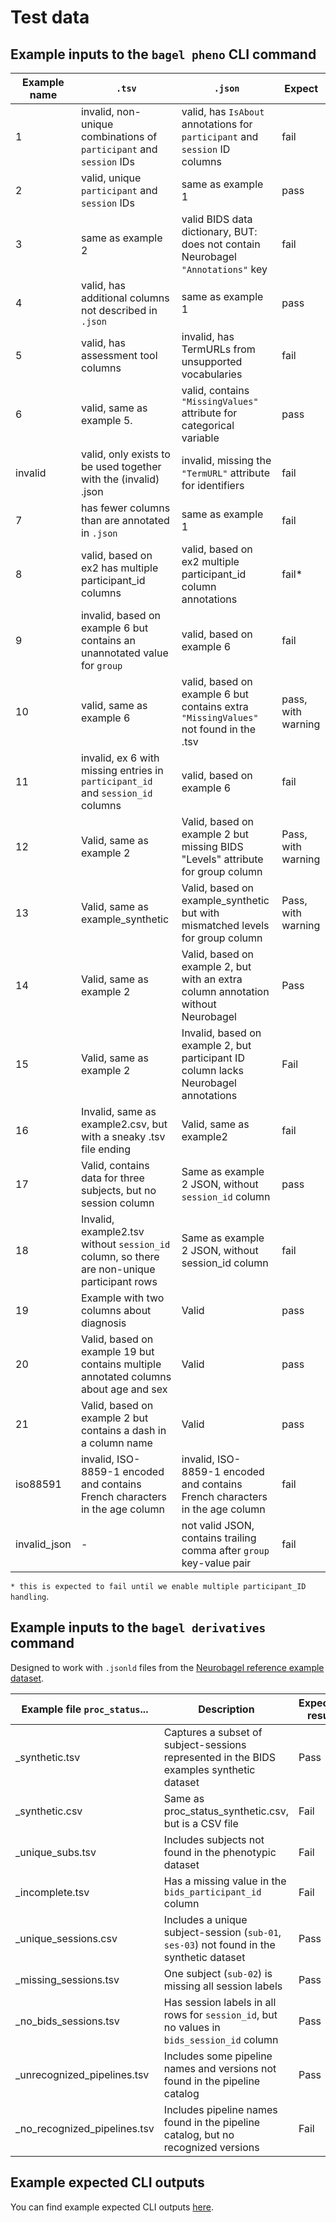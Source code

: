# Test data

## Example inputs to the `bagel pheno` CLI command

| Example name | `.tsv` | `.json` | Expect |
| ----- | ----- | ----- | ----- |
| 1 | invalid, non-unique combinations of `participant` and `session` IDs | valid, has `IsAbout` annotations for `participant` and `session` ID columns | fail |
| 2 | valid, unique `participant` and `session` IDs | same as example 1 | pass |
| 3 | same as example 2 | valid BIDS data dictionary, BUT: does not contain Neurobagel `"Annotations"` key | fail |
| 4 | valid, has additional columns not described in `.json` | same as example 1 | pass |
| 5 | valid, has assessment tool columns | invalid, has TermURLs from unsupported vocabularies | fail |
| 6 | valid, same as example 5. | valid, contains `"MissingValues"` attribute for categorical variable | pass |
| invalid | valid, only exists to be used together with the (invalid) .json | invalid, missing the `"TermURL"` attribute for identifiers | fail |
| 7 | has fewer columns than are annotated in `.json` | same as example 1 | fail |
| 8 | valid, based on ex2 has multiple participant_id columns | valid, based on ex2 multiple participant_id column annotations | fail* |
| 9 | invalid, based on example 6 but contains an unannotated value for `group` | valid, based on example 6 | fail |
| 10 | valid, same as example 6 | valid, based on example 6 but contains extra `"MissingValues"` not found in the .tsv | pass, with warning |
| 11 | invalid, ex 6 with missing entries in `participant_id` and `session_id` columns | valid, based on example 6 | fail |
| 12 | Valid, same as example 2 | Valid, based on example 2 but missing BIDS "Levels" attribute for group column | Pass, with warning |
| 13 | Valid, same as example_synthetic | Valid, based on example_synthetic but with mismatched levels for group column | Pass, with warning |
| 14 | Valid, same as example 2 | Valid, based on example 2, but with an extra column annotation without Neurobagel | Pass |
| 15 | Valid, same as example 2 | Invalid, based on example 2, but participant ID column lacks Neurobagel annotations | Fail |
| 16 | Invalid, same as example2.csv, but with a sneaky .tsv file ending | Valid, same as example2 | fail |
| 17 | Valid, contains data for three subjects, but no session column | Same as example 2 JSON, without `session_id` column | pass |
| 18 | Invalid, example2.tsv without `session_id` column, so there are non-unique participant rows | Same as example 2 JSON, without session_id column | fail |
| 19 | Example with two columns about diagnosis | Valid | pass |
| 20 | Valid, based on example 19 but contains multiple annotated columns about age and sex | Valid | pass |
| 21 | Valid, based on example 2 but contains a dash in a column name | Valid | pass |
| iso88591 | invalid, ISO-8859-1 encoded and contains French characters in the age column | invalid, ISO-8859-1 encoded and contains French characters in the age column | fail |
| invalid_json | - | not valid JSON, contains trailing comma after `group` key-value pair | fail |

`* this is expected to fail until we enable multiple participant_ID handling`.

## Example inputs to the `bagel derivatives` command
Designed to work with `.jsonld` files from the [Neurobagel reference example dataset](https://github.com/neurobagel/neurobagel_examples).

Example file `proc_status`... | Description | Expected result
----- | ----- | -----
_synthetic.tsv | Captures a subset of subject-sessions represented in the BIDS examples synthetic dataset | Pass
_synthetic.csv | Same as proc_status_synthetic.csv, but is a CSV file | Fail
_unique_subs.tsv | Includes subjects not found in the phenotypic dataset | Fail
_incomplete.tsv | Has a missing value in the `bids_participant_id` column | Fail
_unique_sessions.csv | Includes a unique subject-session (`sub-01`, `ses-03`) not found in the synthetic dataset | Pass
_missing_sessions.tsv | One subject (`sub-02`) is missing all session labels | Pass
_no_bids_sessions.tsv | Has session labels in all rows for `session_id`, but no values in `bids_session_id` column | Pass
_unrecognized_pipelines.tsv | Includes some pipeline names and versions not found in the pipeline catalog | Pass
_no_recognized_pipelines.tsv | Includes pipeline names found in the pipeline catalog, but no recognized versions | Fail 



## Example expected CLI outputs
You can find example expected CLI outputs [here](https://github.com/neurobagel/neurobagel_examples).